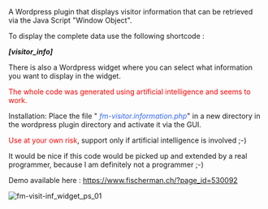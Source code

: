 A Wordpress plugin that displays visitor information that can be retrieved via the Java Script  "Window Object".

To display the complete data use the following shortcode :

<strong><em>[visitor_info]</em></strong>

There is also a Wordpress widget where you can select what information you want to display in the widget.

<span style="color: #ff0000;">The whole code was generated using artificial intelligence and seems to work.</span>

Installation:
Place the file " <em><span style="color: #3366ff;">fm-visitor.information.php</span></em>" in a new directory in the wordpress plugin directory and activate it via the GUI.

<span style="color: #ff0000;">Use at your own risk</span>, support only if artificial intelligence is involved ;-)

It would be nice if this code would be picked up and extended by a real programmer, because I am definitely not a programmer ;-)

Demo available here : https://www.fischerman.ch/?page_id=530092

![fm-visit-inf_widget_ps_01](https://github.com/FischermanCH/fischerman-wp-visitor-information/assets/53817150/067a2379-e526-4b42-98f0-cc3dce50462f)
